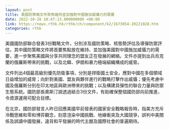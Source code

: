 ```yaml
---
layout: post
title: 美國防策略文件聚焦維持並加強對中國施加威懾力的需要
date: 2022-10-28 10:47:13.000000000 +08:00
link: https://news.rthk.hk/rthk/ch/component/k2/1673054-20221028.htm
categories: rthk
---
```


美國國防部聯合發表3份戰略文件，分別涉及國防策略、核態勢評估及導彈防禦評估，其中國防策略文件將首要焦點放在維持、並加強美國對中國施加威懾力的需要，進一步聚焦美國與分享共同理念的盟友正在發展的網絡。文件亦提到出兵烏克蘭的俄羅斯帶來的挑戰，以及北韓、伊朗和暴力極端組織構成的威脅。

文件列出4個最高級別優先防衛事項，分別是捍衛國土安全，應對中國在多個領域日益增加的威脅；向針對美國、盟友與夥伴進行的戰略打擊作出威懾；優先考慮中國及俄羅斯分別在印太地區與歐洲帶來的挑戰；以及構建具彈性的聯合力量與防禦生態系統。國防部長奧斯汀說透過結合3份文件，有助確保整個國防部向前推進，令資源運用可配合目標。

在北京，國防部發言人昨日回應美國早前發表的國家安全戰略報告時，指美方充斥冷戰思維和零和博弈觀念，刻意渲染中國挑戰、地緣衝突及大國競爭，誤判中美關係及誤讀中國發展，違背和平發展的時代主題及國際社會的普遍期待。
